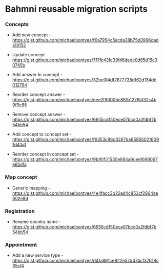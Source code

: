 # Bahmni reusable migration scripts 

### Concepts

* Add new concept - 
https://gist.github.com/michaelbontyes/f6a7954c5acda38b75d0966dada18152

* Update concept - 
https://gist.github.com/michaelbontyes/7f7fc43fc39f46dedc0d65d15c30745b

* Add answer to concept - 
https://gist.github.com/michaelbontyes/32be0f4df7877728df62d134dd012764

* Reorder concept answer - 
https://gist.github.com/michaelbontyes/eee2f93005c881b12765f32c4b9f9c85

* Remove concept answer - 
https://gist.github.com/michaelbontyes/6955cd150ece07bcc0a2fdbf7b54bb54

* Add concept to concept set - 
https://gist.github.com/michaelbontyes/f9353c98d3267ba658560216091d43a1

* Reorder concept in concept set - 
https://gist.github.com/michaelbontyes/9b90f31530e864a6ceef666097e85dfa

### Map concept

* Generic mapping - 
https://gist.github.com/michaelbontyes/4e4facc3b22ed4c853cf2964ae602e8d

### Registration

* Rename country name - 
https://gist.github.com/michaelbontyes/6955cd150ece07bcc0a2fdbf7b54bb54

### Appointment

* Add a new service type - 
https://gist.github.com/michaelbontyes/d41a891ce822e57b474cf37618c35cf4

